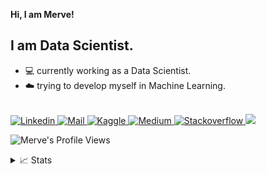 **Hi, I am Merve!**

## I am Data Scientist.

* 💻 currently working as a Data Scientist.
* ☁️ trying to develop myself in Machine Learning.


<a href="https://github.com/myoztiryaki">
</a>
<br/>
<a href="https://www.linkedin.com/in/merveoztiryaki/">
    <img src="https://img.shields.io/badge/LinkedIn-0077B5?style=for-the-badge&logo=linkedin&logoColor=white" alt="Linkedin">
</a>
<a href="mailto:myoztiryaki@gmail.com">
    <img src="https://img.shields.io/badge/Gmail-D14836?style=for-the-badge&logo=gmail&logoColor=white" alt="Mail">
</a>
<a href="https://www.kaggle.com/merveoztiryaki">
    <img src="https://img.shields.io/badge/Kaggle-20BEFF?style=for-the-badge&logo=Kaggle&logoColor=white" alt="Kaggle">
</a>
<a href="https://medium.com/@myoztiryaki">
    <img src="https://img.shields.io/badge/Medium-12100E?style=for-the-badge&logo=medium&logoColor=white`" alt="Medium">
</a>
<a href="https://stackoverflow.com/users/21575143/merve-Öztiryaki">
    <img src="https://img.shields.io/badge/Stack_Overflow-FE7A16?style=for-the-badge&logo=stack-overflow&logoColor=white" alt="Stackoverflow">
</a>

<a href="https://github.com/myoztiryaki">
    <img src="https://github-stats-alpha.vercel.app/api?username=myoztiryaki&cc=22272e&tc=37BCF6&ic=fff&bc=0000">
</a>
  
![Merve's Profile Views](https://komarev.com/ghpvc/?username=myoztiryaki&color=blue)


<details>
<summary>📈 Stats</summary>
My Github Stats

![](http://github-profile-summary-cards.vercel.app/api/cards/profile-details?username=myoztiryaki&theme=dracula)
![](http://github-profile-summary-cards.vercel.app/api/cards/repos-per-language?username=myoztiryaki&theme=dracula)
![](http://github-profile-summary-cards.vercel.app/api/cards/most-commit-language?username=myoztiryaki&theme=dracula)

</details>